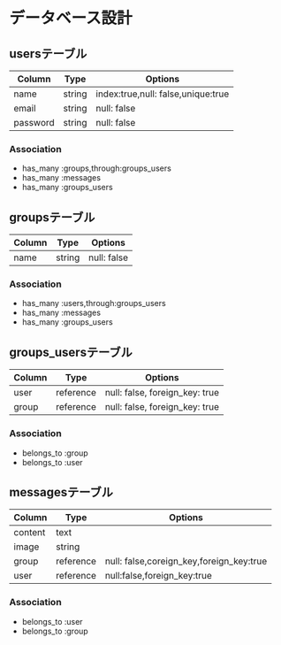 # データベース設計

## usersテーブル
|Column|Type|Options|
|------|----|-------|
|name|string|index:true,null: false,unique:true
|email|string|null: false|
|password|string|null: false|

### Association
- has_many :groups,through:groups_users
- has_many :messages
- has_many :groups_users
​
## groupsテーブル
|Column|Type|Options|
|------|----|-------|
|name|string|null: false|

### Association
- has_many :users,through:groups_users
- has_many :messages
- has_many :groups_users
​
## groups_usersテーブル
|Column|Type|Options|
|------|----|-------|
|user|reference|null: false, foreign_key: true|
|group|reference|null: false, foreign_key: true|

### Association
- belongs_to :group
- belongs_to :user
​
## messagesテーブル
|Column|Type|Options|
|------|----|-------|
|content|text|
|image|string|
|group|reference|null: false,coreign_key,foreign_key:true|
|user|reference|null:false,foreign_key:true|

### Association
- belongs_to :user
- belongs_to :group